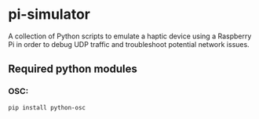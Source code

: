 # pi-simulator
A collection of Python scripts to emulate a haptic device using a 
Raspberry Pi in order to debug UDP traffic and troubleshoot potential 
network issues.

## Required python modules
### OSC:
`pip install python-osc`

